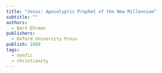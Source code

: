 ```yaml
---
title: "Jesus: Apocalyptic Prophet of the New Millennium"
subtitle: ""
authors:
  - Bart Ehrman
publishers:
  - Oxford University Press
publish: 1999
tags:
  - nonfic
  - christianity
---
```

